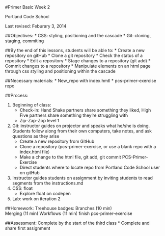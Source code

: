 #Primer Basic Week 2

Portland Code School

Last revised: Feburary 3, 2014

##Objectives: 
	*	CSS: styling, positioning and the cascade
	*	Git: cloning, staging, commiting

##By the end of this lessons, students will be able to:
    *   Create a new repository on gitHub
	*	Clone a git repository
	*	Check the status of a repository
	*	Edit a repository
	*	Stage changes to a repository (git add)
	*	Commit changes to a repository
	*	Manipulate elements on an html page through css styling and positioning within 	the cascade
	

##Necessary materials: 
	*	New_repo with index.hmtl
	*	pcs-primer-exercise repo
	
##Process:
1.	Beginning of class: 
	*	Check-in: Hand Shake partners share something they liked, High Five partners share something they’re struggling with
	*	Zip-Zap-Zop level 1
2.	Git: instructor guides on projector and speaks what he/she is doing.  Students follow along from their own computers, take notes, and ask questions as they arise
    *   Create a new repository from GitHub
	*	Clone a repository (pcs-primer-exercise, or use a blank repo with a index.html file)
	*	Make a change to the html file, git add, git commit
	PCS-Primer-Exercise
	*	Direct students where to locate repo from Portland Code School user on gitHub
3.	Instructor guides students on assignment by inviting students to read segments from the instructions.md
4.	CSS: float
    *	Explore float on codepen
5.	Lab: work on iteration 2

##Homework: 
    Treehouse badges: 
        Branches (10 min)  
        Merging (11 min)
        Workflows (11 min) 
    finish pcs-primer-exercise

##Assessment: Complete by the start of the third class
	*	Complete and share first assignment
	 


